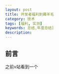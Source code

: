 ```yaml
---
layout: post
title: 开发者福利到薅羊毛
category: 技术
tags: [福利, 实测]
keywords: 总结,年度总结]
description:
---
```


## 前言
之前v站看到一个


